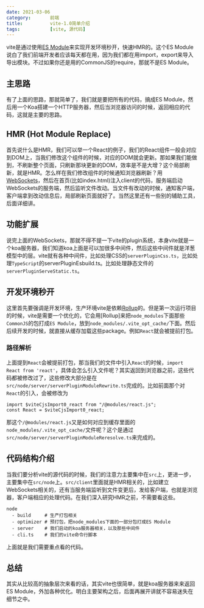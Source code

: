```yaml
---
date: 2021-03-06
category:       前端
title:          vite-1.0简单介绍
tags:           [vite, 源代码]
---
```


vite是通过使用[ES Module](https://developer.mozilla.org/en-US/docs/Web/JavaScript/Guide/Modules)来实现开发环境秒开，快速HMR的。这个ES Module说白了我们前端开发者应该每天都在用，因为我们都在用import，export来导入导出模块。不过如果你还是用的CommonJS的require，那就不是ES Module。
<!--more-->

## 主思路
有了上面的思路，那就简单了，我们就是要把所有的代码，搞成ES Module，然后用一个Koa搭建一个HTTP服务器，然后当浏览器访问的时候，返回相应的代码，这就是主要的思路。

## HMR (Hot Module Replace)
首先说什么是HMR，我们可以举一个React的例子，我们的React组件一般会对应到DOM上，当我们修改这个组件的时候，对应的DOM就会更新。那如果我们能做到，不刷新整个页面，只刷新那块更新的DOM，效率是不是大增？这个局部刷新，就是HMR。怎么样在我们修改组件的时候通知浏览器刷新？用[WebSockets](https://github.com/websockets/ws)，然后在首页(比如index.html)注入client的代码，服务端启动WebSockets的服务端，然后监听文件改动。当文件有改动的时候，通知客户端，客户端拿到改动信息后，局部刷新页面就好了。当然这里还有一些别的辅助工具，后面详细讲。

## 功能扩展
说完上面的WebSockets，那就不得不提一下vite的plugin系统，本身vite就是一个koa服务器，我们知道koa上面是可以加很多中间件，然后这些中间件就是洋葱模型中的层。vite就有各种中间件，比如处理CSS的`serverPluginCss.ts`，比如处理`TypeScript`的serverPluginEsbuild.ts。比如处理静态文件的`serverPluginServeStatic.ts`。

## 开发环境秒开
这里首先要强调是开发环境，生产环境vite是依赖[Rollup](https://github.com/rollup/rollup)的。但是第一次运行项目的时候，vite是需要一个优化的，它会用[Rollup]来把`node_modules`下面那些`CommonJS`的包打成`ES Module`，放到`node_modules/.vite_opt_cache/`下面。然后后续开发的时候，就直接从缓存加载这些package。例如`React`就会被提前打包。

### 路径解析
上面提到`React`会被提前打包，那当我们的文件中引入`React`的时候，`import React from 'react'`，具体会怎么引入文件呢？其实返回到浏览器之前，这些代码都被修改过了，这些修改大部分是在`src/node/server/serverPluginModuleRewrite.ts`完成的。比如前面那个对`React`的引入，会被修改为
```
import $viteCjsImport0_react from "/@modules/react.js";
const React = $viteCjsImport0_react;
```
那这个`/@modules/react.js`又是如何对应到缓存里面的`node_modules/.vite_opt_cache/`文件呢？这个是通过`src/node/server/serverPluginModuleReresolve.ts`来完成的。

## 代码结构介绍
当我们要分析vite的源代码的时候，我们的注意力主要集中在`src`上，更进一步，主要集中在`src/node`上。`src/client`里面就是HMR相关的，比如建立WebSockets相关的，还有当服务端监听到文件变更后，发给客户端，也就是浏览器，客户端相应的处理代码。在我们深入研究HMR之前，不需要看这些。

```
node
  - build     # 生产打包相关
  - optimizer # 预打包，把node_modules下面的一部分包打成ES Module
  - server    # 我们启动的koa服务器相关，以及那些中间件
  - cli.ts    # 我们的vite命令行脚本
```
上面就是我们需要重点看的代码。
## 总结
其实从比较高的抽象层次来看的话，其实vite也很简单，就是koa服务器来来返回ES Module，外加各种优化。明白主要架构之后，后面再展开讲就不容易迷失在细节之中。
